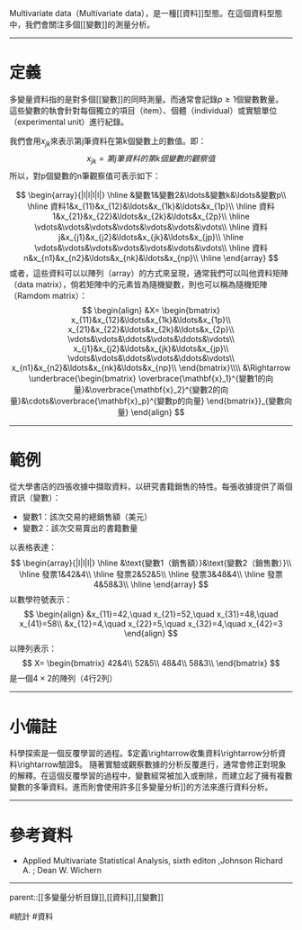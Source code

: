Multivariate data（Multivariate data），是一種[[資料]]型態。在這個資料型態中，我們會關注多個[[變數]]的測量分析。
- - -
# 定義
多變量資料指的是對多個[[變數]]的同時測量。而通常會記錄$p\geq1$個變數數量。
這些變數的執會針對每個獨立的項目（item）、個體（individual）或實驗單位（experimental unit）進行紀錄。

我們會用$x_{jk}$來表示第j筆資料在第k個變數上的數值。即：
$$
x_{jk}=第j筆資料的第k個變數的觀察值
$$
所以，對p個變數的n筆觀察值可表示如下：

$$
\begin{array}{|l|l|l|l|}
\hline
&變數1&變數2&\ldots&變數k&\ldots&變數p\\
\hline
資料1&x_{11}&x_{12}&\ldots&x_{1k}&\ldots&x_{1p}\\
\hline
資料1&x_{21}&x_{22}&\ldots&x_{2k}&\ldots&x_{2p}\\
\hline
\vdots&\vdots&\vdots&\vdots&\vdots&\vdots&\vdots\\
\hline
資料j&x_{j1}&x_{j2}&\ldots&x_{jk}&\ldots&x_{jp}\\
\hline
\vdots&\vdots&\vdots&\vdots&\vdots&\vdots&\vdots\\
\hline
資料n&x_{n1}&x_{n2}&\ldots&x_{nk}&\ldots&x_{np}\\
\hline
\end{array}
$$
或者，這些資料可以以陣列（array）的方式來呈現，通常我們可以叫他資料矩陣（data matrix），倘若矩陣中的元素皆為隨機變數，則也可以稱為隨機矩陣（Ramdom matrix）：
$$
\begin{align}
&X=
\begin{bmatrix}
x_{11}&x_{12}&\ldots&x_{1k}&\ldots&x_{1p}\\
x_{21}&x_{22}&\ldots&x_{2k}&\ldots&x_{2p}\\
\vdots&\vdots&\ddots&\vdots&\ddots&\vdots\\
x_{j1}&x_{j2}&\ldots&x_{jk}&\ldots&x_{jp}\\
\vdots&\vdots&\ddots&\vdots&\ddots&\vdots\\
x_{n1}&x_{n2}&\ldots&x_{nk}&\ldots&x_{np}\\
\end{bmatrix}\\\\
&\Rightarrow
\underbrace{\begin{bmatrix}
 \overbrace{\mathbf{x}_1}^{變數1的向量}&\overbrace{\mathbf{x}_2}^{變數2的向量}&\cdots&\overbrace{\mathbf{x}_p}^{變數p的向量}
\end{bmatrix}}_{變數向量}
\end{align}
$$
- - -
# 範例
從大學書店的四張收據中擷取資料，以研究書籍銷售的特性。每張收據提供了兩個資訊（變數）：
- 變數1：該次交易的總銷售額（美元）
- 變數2：該次交易賣出的書籍數量

以表格表達：
$$
\begin{array}{|l|l|l|}
\hline
&\text{變數1（銷售額）}&\text{變數2（銷售數）}\\
\hline
發票1&42&4\\
\hline
發票2&52&5\\
\hline
發票3&48&4\\
\hline
發票4&58&3\\
\hline
\end{array}
$$
以數學符號表示：
$$
\begin{align}
&x_{11}=42,\quad x_{21}=52,\quad x_{31}=48,\quad x_{41}=58\\
&x_{12}=4,\quad x_{22}=5,\quad x_{32}=4,\quad x_{42}=3
\end{align}
$$
以陣列表示：
$$
X=
\begin{bmatrix}
42&4\\
52&5\\
48&4\\
58&3\\
\end{bmatrix}
$$
是一個$4\times2$的陣列（4行2列）
- - -
# 小備註
科學探索是一個反覆學習的過程。$定義\rightarrow收集資料\rightarrow分析資料\rightarrow驗證$。
隨著實驗或觀察數據的分析反覆進行，通常會修正對現象的解釋。在這個反覆學習的過程中，變數經常被加入或刪除，而建立起了擁有複數變數的多筆資料。進而則會使用許多[[多變量分析]]的方法來進行資料分析。
- - -
# 參考資料
- Applied Multivariate Statistical Analysis, sixth editon ,Johnson Richard A. ;  Dean W. Wichern
- - -
parent::[[多變量分析目錄]],[[資料]],[[變數]]

#統計 #資料